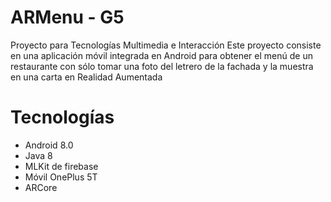 # ARMenu - G5
Proyecto para Tecnologías Multimedia e Interacción
Este proyecto consiste en una aplicación móvil integrada en Android para obtener el menú de un restaurante con sólo tomar una foto del letrero de la fachada y la muestra en una carta en Realidad Aumentada

# Tecnologías
* Android 8.0
* Java 8
* MLKit de firebase
* Móvil OnePlus 5T
* ARCore
